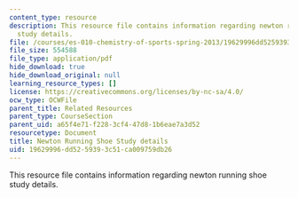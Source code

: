 ```yaml
---
content_type: resource
description: This resource file contains information regarding newton running shoe
  study details.
file: /courses/es-010-chemistry-of-sports-spring-2013/19629996dd5259393c51ca009759db26_MITES_010S13_newton_shoe.pdf
file_size: 554588
file_type: application/pdf
hide_download: true
hide_download_original: null
learning_resource_types: []
license: https://creativecommons.org/licenses/by-nc-sa/4.0/
ocw_type: OCWFile
parent_title: Related Resources
parent_type: CourseSection
parent_uid: a65f4e71-f228-3cf4-47d8-1b6eae7a3d52
resourcetype: Document
title: Newton Running Shoe Study details
uid: 19629996-dd52-5939-3c51-ca009759db26
---
```

This resource file contains information regarding newton running shoe study details.